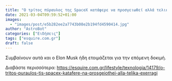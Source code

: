 ```yaml
---
title: "Ο τρίτος πύραυλος της SpaceX κατάφερε να προσγειωθεί αλλά τελικά εξερράγη"
date: 2021-03-04T09:59:52+01:00
images:
  - "images/post/e5b282ee2a7743b08e2b194fd4590414.jpg"
author: "AstroBot"
categories: ["Ειδήσεις"]
tags: ["esquire.com.gr"]
draft: false
---
```


Συμβαίνουν αυτά και ο Elon Musk ήδη ετοιμάζεται για την επόμενη δοκιμή.

Διαβάστε περισσότερα: https://esquire.com.gr/lifestyle/texnologia/14179/o-tritos-puraulos-tis-spacex-katafere-na-prosgeiothei-alla-telika-exerragi

